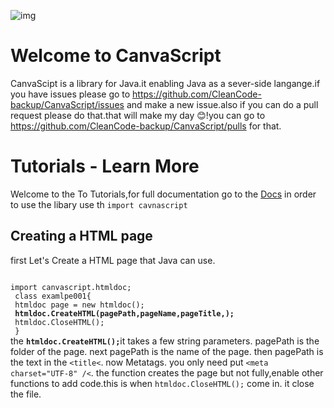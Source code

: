 
![img](https://upload.wikimedia.org/wikipedia/commons/0/01/CanvaScript.png "a tite")
# Welcome to CanvaScript
CanvaScipt is a library for Java.it enabling Java as a sever-side langange.if you have issues please go to
https://github.com/CleanCode-backup/CanvaScript/issues
and make a new issue.also if you can  do a pull request please do that.that will make my day 😊!you can go to
https://github.com/CleanCode-backup/CanvaScript/pulls for that.
# Tutorials - Learn More 
Welcome to the To Tutorials,for full documentation go to the <a href="Docs.md">Docs</a>
in order to use the libary use th <code>import cavnascript</code>
## Creating a HTML page
first Let's Create a HTML page that Java can use. 
 
<code>
import canvascript.htmldoc;
 class examlpe001{
 htmldoc page = new htmldoc();
 <b>htmldoc.CreateHTML(pagePath,pageName,pageTitle,);</b>
 htmldoc.CloseHTML();
 }
</code>
the <code><b>htmldoc.CreateHTML();</b></code>it takes a few string parameters. pagePath is the folder of the page. next pagePath is the name of the page. then pagePath is the text in the <code>&lt;title&lt;</code>. now Metatags. you only need put <code>&lt;meta charset="UTF-8" /&lt;</code>. the function creates the page but not fully,enable other functions to add code.this is when <code>htmldoc.CloseHTML();</code> come in. it close the file.
